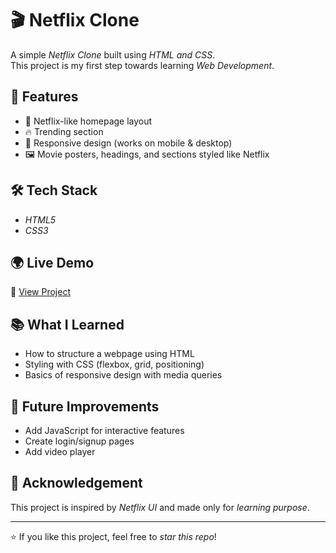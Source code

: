 # 🎬 Netflix Clone  

A simple *Netflix Clone* built using *HTML and CSS*.  
This project is my first step towards learning *Web Development*.  

## 🚀 Features
- 🎥 Netflix-like homepage layout  
- 🔥 Trending section  
- 📱 Responsive design (works on mobile & desktop)  
- 🖼 Movie posters, headings, and sections styled like Netflix  

## 🛠 Tech Stack
- *HTML5*  
- *CSS3*  


## 🌍 Live Demo
🔗 [View Project](https://vishal-9643.github.io/Netflix-Clone/)  

## 📚 What I Learned
- How to structure a webpage using HTML  
- Styling with CSS (flexbox, grid, positioning)  
- Basics of responsive design with media queries  

## 🎯 Future Improvements
- Add JavaScript for interactive features  
- Create login/signup pages  
- Add video player  

## 🙌 Acknowledgement
This project is inspired by *Netflix UI* and made only for *learning purpose*.  

---
⭐ If you like this project, feel free to *star this repo*!
